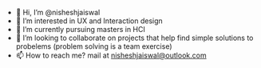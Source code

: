 - 👋 Hi, I’m @nisheshjaiswal
- 👀 I’m interested in UX and Interaction design
- 🌱 I’m currently pursuing masters in HCI 
- 💞️ I’m looking to collaborate on projects that help find simple solutions to probelems (problem solving is a team exercise)
- 📫 How to reach me? mail at nisheshjaiswal@outlook.com

<!---
nisheshjaiswal/nisheshjaiswal is a ✨ special ✨ repository because its `README.md` (this file) appears on your GitHub profile.
You can click the Preview link to take a look at your changes.
--->
